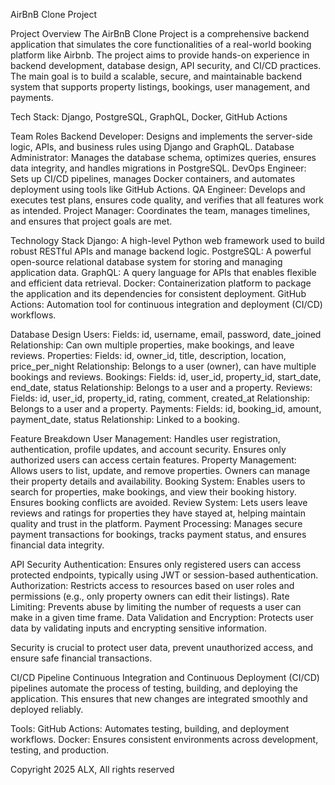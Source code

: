 
AirBnB Clone Project

Project Overview
The AirBnB Clone Project is a comprehensive backend application that simulates the core functionalities of a real-world booking platform like Airbnb. The project aims to provide hands-on experience in backend development, database design, API security, and CI/CD practices. The main goal is to build a scalable, secure, and maintainable backend system that supports property listings, bookings, user management, and payments.

Tech Stack: Django, PostgreSQL, GraphQL, Docker, GitHub Actions


Team Roles
Backend Developer: Designs and implements the server-side logic, APIs, and business rules using Django and GraphQL.
Database Administrator: Manages the database schema, optimizes queries, ensures data integrity, and handles migrations in PostgreSQL.
DevOps Engineer: Sets up CI/CD pipelines, manages Docker containers, and automates deployment using tools like GitHub Actions.
QA Engineer: Develops and executes test plans, ensures code quality, and verifies that all features work as intended.
Project Manager: Coordinates the team, manages timelines, and ensures that project goals are met.


Technology Stack
Django: A high-level Python web framework used to build robust RESTful APIs and manage backend logic.
PostgreSQL: A powerful open-source relational database system for storing and managing application data.
GraphQL: A query language for APIs that enables flexible and efficient data retrieval.
Docker: Containerization platform to package the application and its dependencies for consistent deployment.
GitHub Actions: Automation tool for continuous integration and deployment (CI/CD) workflows.


Database Design
Users:
  Fields: id, username, email, password, date_joined
  Relationship: Can own multiple properties, make bookings, and leave reviews.
Properties:
  Fields: id, owner_id, title, description, location, price_per_night
  Relationship: Belongs to a user (owner), can have multiple bookings and reviews.
Bookings:
  Fields: id, user_id, property_id, start_date, end_date, status
  Relationship: Belongs to a user and a property.
Reviews:
  Fields: id, user_id, property_id, rating, comment, created_at
  Relationship: Belongs to a user and a property.
Payments:
  Fields: id, booking_id, amount, payment_date, status
  Relationship: Linked to a booking.


Feature Breakdown
User Management: Handles user registration, authentication, profile updates, and account security. Ensures only authorized users can access certain features.
Property Management: Allows users to list, update, and remove properties. Owners can manage their property details and availability.
Booking System: Enables users to search for properties, make bookings, and view their booking history. Ensures booking conflicts are avoided.
Review System: Lets users leave reviews and ratings for properties they have stayed at, helping maintain quality and trust in the platform.
Payment Processing: Manages secure payment transactions for bookings, tracks payment status, and ensures financial data integrity.


API Security
Authentication: Ensures only registered users can access protected endpoints, typically using JWT or session-based authentication.
Authorization: Restricts access to resources based on user roles and permissions (e.g., only property owners can edit their listings).
Rate Limiting: Prevents abuse by limiting the number of requests a user can make in a given time frame.
Data Validation and Encryption: Protects user data by validating inputs and encrypting sensitive information.

Security is crucial to protect user data, prevent unauthorized access, and ensure safe financial transactions.


CI/CD Pipeline
Continuous Integration and Continuous Deployment (CI/CD) pipelines automate the process of testing, building, and deploying the application. This ensures that new changes are integrated smoothly and deployed reliably.

Tools:
GitHub Actions: Automates testing, building, and deployment workflows.
Docker: Ensures consistent environments across development, testing, and production.


Copyright 2025 ALX, All rights reserved
